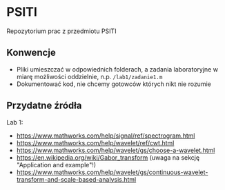 # PSITI
Repozytorium prac z przedmiotu PSITI

## Konwencje
* Pliki umieszczać w odpowiednich folderach, a zadania laboratoryjne w miarę możliwości oddzielnie, n.p. `/lab1/zadanie1.m`
* Dokumentować kod, nie chcemy gotowców których nikt nie rozumie

## Przydatne źródła

Lab 1:
* https://www.mathworks.com/help/signal/ref/spectrogram.html
* https://www.mathworks.com/help/wavelet/ref/cwt.html
* https://www.mathworks.com/help/wavelet/gs/choose-a-wavelet.html
* https://en.wikipedia.org/wiki/Gabor_transform (uwaga na sekcję "Application and example"!)
* https://www.mathworks.com/help/wavelet/gs/continuous-wavelet-transform-and-scale-based-analysis.html

